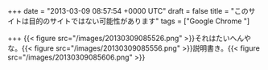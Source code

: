 
+++
date = "2013-03-09 08:57:54 +0000 UTC"
draft = false
title = "このサイトは目的のサイトではない可能性があります"
tags = ["Google Chrome "]

+++
{{< figure src="/images/20130309085526.png"  >}}それはたいへんやな。{{< figure src="/images/20130309085556.png"  >}}説明書き。{{< figure src="/images/20130309085606.png"  >}}



